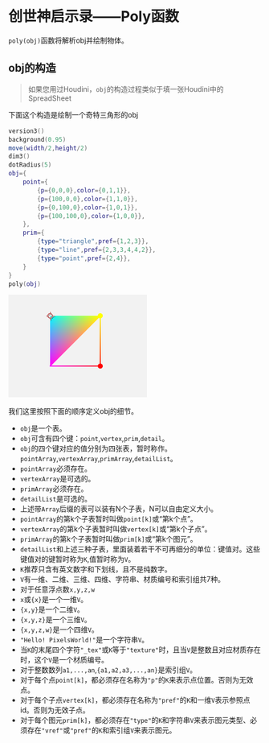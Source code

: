 # 创世神启示录——Poly函数

`poly(obj)`函数将解析obj并绘制物体。



## obj的构造

> 如果您用过Houdini，`obj`的构造过程类似于填一张Houdini中的SpreadSheet

下面这个构造是绘制一个奇特三角形的obj

```lua:PolyTest1.lua
version3()
background(0.95)
move(width/2,height/2)
dim3()
dotRadius(5)
obj={
    point={
        {p={0,0,0},color={0,1,1}},
        {p={100,0,0},color={1,1,0}},
        {p={0,100,0},color={1,0,1}},
        {p={100,100,0},color={1,0,0}},
    },
    prim={
        {type="triangle",pref={1,2,3}},
        {type="line",pref={2,3,3,4,4,2}},
        {type="point",pref={2,4}},
    }
}
poly(obj)
```
![结果](poly_test1.png)


我们这里按照下面的顺序定义obj的细节。

- `obj`是一个表。
- `obj`可含有四个键：`point`,`vertex`,`prim`,`detail`。
- `obj`的四个键对应的值分别为四张表，暂时称作。`pointArray`,`vertexArray`,`primArray`,`detailList`。
- `pointArray`必须存在。
- `vertexArray`是可选的。
- `primArray`必须存在。
- `detailList`是可选的。
- 上述带`Array`后缀的表可以装有N个子表，N可以自由定义大小。
- `pointArray`的第k个子表暂时叫做`point[k]`或“第k个点”。
- `vertexArray`的第k个子表暂时叫做`vertex[k]`或“第k个子点”。
- `primArray`的第k个子表暂时叫做`prim[k]`或“第k个图元”。
- `detailList`和上述三种子表，里面装着若干不可再细分的单位：键值对。这些键值对的键暂时称为`K`,值暂时称为`V`。
- `K`推荐只含有英文数字和下划线，且不是纯数字。
- `V`有一维、二维、三维、四维、字符串、材质编号和索引组共7种。
- 对于任意浮点数`x,y,z,w`
- `x`或`{x}`是一个一维`V`。
- `{x,y}`是一个二维`V`。
- `{x,y,z}`是一个三维`V`。
- `{x,y,z,w}`是一个四维`V`。
- `"Hello! PixelsWorld!"`是一个字符串`V`。
- 当`K`的末尾四个字符`"_tex"`或`K`等于`"texture"`时，且当`V`是整数且对应材质存在时，这个`V`是一个材质编号。
- 对于整数数列`a1,...,an`,`{a1,a2,a3,...,an}`是索引组`V`。
- 对于每个点`point[k]`，都必须存在名称为`"p"`的`K`来表示点位置。否则为无效点。
- 对于每个子点`vertex[k]`，都必须存在名称为`"pref"`的`K`和一维`V`表示参照点id。否则为无效子点。
- 对于每个图元`prim[k]`，都必须存在`"type"`的`K`和字符串`V`来表示图元类型、必须存在`"vref"`或`"pref"`的`K`和索引组`V`来表示图元。

